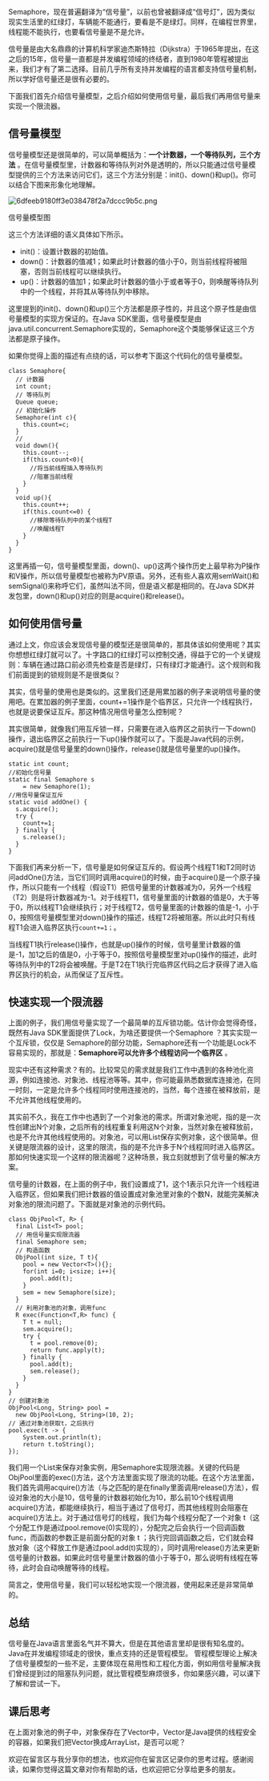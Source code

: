 Semaphore，现在普遍翻译为“信号量”，以前也曾被翻译成“信号灯”，因为类似现实生活里的红绿灯，车辆能不能通行，要看是不是绿灯。同样，在编程世界里，线程能不能执行，也要看信号量是不是允许。

信号量是由大名鼎鼎的计算机科学家迪杰斯特拉（Dijkstra）于1965年提出，在这之后的15年，信号量一直都是并发编程领域的终结者，直到1980年管程被提出来，我们才有了第二选择。目前几乎所有支持并发编程的语言都支持信号量机制，所以学好信号量还是很有必要的。

下面我们首先介绍信号量模型，之后介绍如何使用信号量，最后我们再用信号量来实现一个限流器。

## 信号量模型

信号量模型还是很简单的，可以简单概括为：**一个计数器，一个等待队列，三个方法** 。在信号量模型里，计数器和等待队列对外是透明的，所以只能通过信号量模型提供的三个方法来访问它们，这三个方法分别是：init()、down()和up()。你可以结合下图来形象化地理解。

![6dfeeb9180ff3e038478f2a7dccc9b5c.png][]

信号量模型图

这三个方法详细的语义具体如下所示。

 *  init()：设置计数器的初始值。
 *  down()：计数器的值减1；如果此时计数器的值小于0，则当前线程将被阻塞，否则当前线程可以继续执行。
 *  up()：计数器的值加1；如果此时计数器的值小于或者等于0，则唤醒等待队列中的一个线程，并将其从等待队列中移除。

这里提到的init()、down()和up()三个方法都是原子性的，并且这个原子性是由信号量模型的实现方保证的。在Java SDK里面，信号量模型是由java.util.concurrent.Semaphore实现的，Semaphore这个类能够保证这三个方法都是原子操作。

如果你觉得上面的描述有点绕的话，可以参考下面这个代码化的信号量模型。

``````````
class Semaphore{
  // 计数器
  int count;
  // 等待队列
  Queue queue;
  // 初始化操作
  Semaphore(int c){
    this.count=c;
  }
  // 
  void down(){
    this.count--;
    if(this.count<0){
      //将当前线程插入等待队列
      //阻塞当前线程
    }
  }
  void up(){
    this.count++;
    if(this.count<=0) {
      //移除等待队列中的某个线程T
      //唤醒线程T
    }
  }
}
``````````

这里再插一句，信号量模型里面，down()、up()这两个操作历史上最早称为P操作和V操作，所以信号量模型也被称为PV原语。另外，还有些人喜欢用semWait()和semSignal()来称呼它们，虽然叫法不同，但是语义都是相同的。在Java SDK并发包里，down()和up()对应的则是acquire()和release()。

## 如何使用信号量

通过上文，你应该会发现信号量的模型还是很简单的，那具体该如何使用呢？其实你想想红绿灯就可以了。十字路口的红绿灯可以控制交通，得益于它的一个关键规则：车辆在通过路口前必须先检查是否是绿灯，只有绿灯才能通行。这个规则和我们前面提到的锁规则是不是很类似？

其实，信号量的使用也是类似的。这里我们还是用累加器的例子来说明信号量的使用吧。在累加器的例子里面，count+=1操作是个临界区，只允许一个线程执行，也就是说要保证互斥。那这种情况用信号量怎么控制呢？

其实很简单，就像我们用互斥锁一样，只需要在进入临界区之前执行一下down()操作，退出临界区之前执行一下up()操作就可以了。下面是Java代码的示例，acquire()就是信号量里的down()操作，release()就是信号量里的up()操作。

``````````
static int count;
//初始化信号量
static final Semaphore s 
    = new Semaphore(1);
//用信号量保证互斥    
static void addOne() {
  s.acquire();
  try {
    count+=1;
  } finally {
    s.release();
  }
}
``````````

下面我们再来分析一下，信号量是如何保证互斥的。假设两个线程T1和T2同时访问addOne()方法，当它们同时调用acquire()的时候，由于acquire()是一个原子操作，所以只能有一个线程（假设T1）把信号量里的计数器减为0，另外一个线程（T2）则是将计数器减为-1。对于线程T1，信号量里面的计数器的值是0，大于等于0，所以线程T1会继续执行；对于线程T2，信号量里面的计数器的值是-1，小于0，按照信号量模型里对down()操作的描述，线程T2将被阻塞。所以此时只有线程T1会进入临界区执行`count+=1；`。

当线程T1执行release()操作，也就是up()操作的时候，信号量里计数器的值是-1，加1之后的值是0，小于等于0，按照信号量模型里对up()操作的描述，此时等待队列中的T2将会被唤醒。于是T2在T1执行完临界区代码之后才获得了进入临界区执行的机会，从而保证了互斥性。

## 快速实现一个限流器

上面的例子，我们用信号量实现了一个最简单的互斥锁功能。估计你会觉得奇怪，既然有Java SDK里面提供了Lock，为啥还要提供一个Semaphore ？其实实现一个互斥锁，仅仅是 Semaphore的部分功能，Semaphore还有一个功能是Lock不容易实现的，那就是：**Semaphore可以允许多个线程访问一个临界区** 。

现实中还有这种需求？有的。比较常见的需求就是我们工作中遇到的各种池化资源，例如连接池、对象池、线程池等等。其中，你可能最熟悉数据库连接池，在同一时刻，一定是允许多个线程同时使用连接池的，当然，每个连接在被释放前，是不允许其他线程使用的。

其实前不久，我在工作中也遇到了一个对象池的需求。所谓对象池呢，指的是一次性创建出N个对象，之后所有的线程重复利用这N个对象，当然对象在被释放前，也是不允许其他线程使用的。对象池，可以用List保存实例对象，这个很简单。但关键是限流器的设计，这里的限流，指的是不允许多于N个线程同时进入临界区。那如何快速实现一个这样的限流器呢？这种场景，我立刻就想到了信号量的解决方案。

信号量的计数器，在上面的例子中，我们设置成了1，这个1表示只允许一个线程进入临界区，但如果我们把计数器的值设置成对象池里对象的个数N，就能完美解决对象池的限流问题了。下面就是对象池的示例代码。

``````````
class ObjPool<T, R> {
  final List<T> pool;
  // 用信号量实现限流器
  final Semaphore sem;
  // 构造函数
  ObjPool(int size, T t){
    pool = new Vector<T>(){};
    for(int i=0; i<size; i++){
      pool.add(t);
    }
    sem = new Semaphore(size);
  }
  // 利用对象池的对象，调用func
  R exec(Function<T,R> func) {
    T t = null;
    sem.acquire();
    try {
      t = pool.remove(0);
      return func.apply(t);
    } finally {
      pool.add(t);
      sem.release();
    }
  }
}
// 创建对象池
ObjPool<Long, String> pool = 
  new ObjPool<Long, String>(10, 2);
// 通过对象池获取t，之后执行  
pool.exec(t -> {
    System.out.println(t);
    return t.toString();
});
``````````

我们用一个List来保存对象实例，用Semaphore实现限流器。关键的代码是ObjPool里面的exec()方法，这个方法里面实现了限流的功能。在这个方法里面，我们首先调用acquire()方法（与之匹配的是在finally里面调用release()方法），假设对象池的大小是10，信号量的计数器初始化为10，那么前10个线程调用acquire()方法，都能继续执行，相当于通过了信号灯，而其他线程则会阻塞在acquire()方法上。对于通过信号灯的线程，我们为每个线程分配了一个对象 t（这个分配工作是通过pool.remove(0)实现的），分配完之后会执行一个回调函数func，而函数的参数正是前面分配的对象 t ；执行完回调函数之后，它们就会释放对象（这个释放工作是通过pool.add(t)实现的），同时调用release()方法来更新信号量的计数器。如果此时信号量里计数器的值小于等于0，那么说明有线程在等待，此时会自动唤醒等待的线程。

简言之，使用信号量，我们可以轻松地实现一个限流器，使用起来还是非常简单的。

## 总结

信号量在Java语言里面名气并不算大，但是在其他语言里却是很有知名度的。Java在并发编程领域走的很快，重点支持的还是管程模型。 管程模型理论上解决了信号量模型的一些不足，主要体现在易用性和工程化方面，例如用信号量解决我们曾经提到过的阻塞队列问题，就比管程模型麻烦很多，你如果感兴趣，可以课下了解和尝试一下。

## 课后思考

在上面对象池的例子中，对象保存在了Vector中，Vector是Java提供的线程安全的容器，如果我们把Vector换成ArrayList，是否可以呢？

欢迎在留言区与我分享你的想法，也欢迎你在留言区记录你的思考过程。感谢阅读，如果你觉得这篇文章对你有帮助的话，也欢迎把它分享给更多的朋友。


[6dfeeb9180ff3e038478f2a7dccc9b5c.png]: https://static001.geekbang.org/resource/image/6d/5c/6dfeeb9180ff3e038478f2a7dccc9b5c.png


